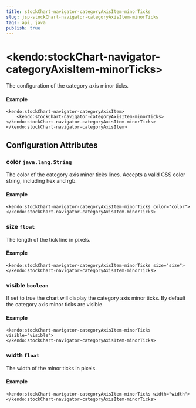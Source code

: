 ```yaml
---
title: stockChart-navigator-categoryAxisItem-minorTicks
slug: jsp-stockChart-navigator-categoryAxisItem-minorTicks
tags: api, java
publish: true
---
```


# \<kendo:stockChart-navigator-categoryAxisItem-minorTicks\>

The configuration of the category axis minor ticks.

#### Example
    <kendo:stockChart-navigator-categoryAxisItem>
        <kendo:stockChart-navigator-categoryAxisItem-minorTicks></kendo:stockChart-navigator-categoryAxisItem-minorTicks>
    </kendo:stockChart-navigator-categoryAxisItem>

## Configuration Attributes

### color `java.lang.String`

The color of the category axis minor ticks lines. Accepts a valid CSS color string, including hex and rgb.

#### Example
    <kendo:stockChart-navigator-categoryAxisItem-minorTicks color="color">
    </kendo:stockChart-navigator-categoryAxisItem-minorTicks>

### size `float`

The length of the tick line in pixels.

#### Example
    <kendo:stockChart-navigator-categoryAxisItem-minorTicks size="size">
    </kendo:stockChart-navigator-categoryAxisItem-minorTicks>

### visible `boolean`

If set to true the chart will display the category axis minor ticks. By default the category axis minor ticks are visible.

#### Example
    <kendo:stockChart-navigator-categoryAxisItem-minorTicks visible="visible">
    </kendo:stockChart-navigator-categoryAxisItem-minorTicks>

### width `float`

The width of the minor ticks in pixels.

#### Example
    <kendo:stockChart-navigator-categoryAxisItem-minorTicks width="width">
    </kendo:stockChart-navigator-categoryAxisItem-minorTicks>

